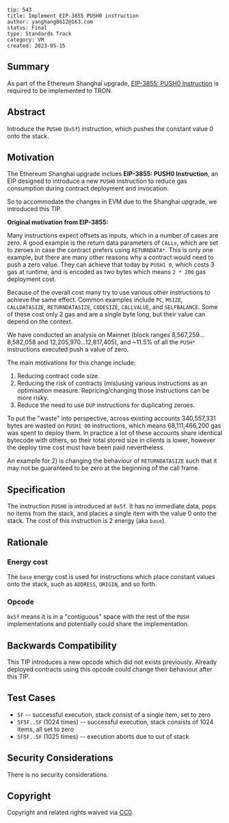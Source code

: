 ```
tip: 543
title: Implement EIP-3855 PUSH0 instruction
author: yanghang8612@163.com
status: Final
type: Standards Track
category: VM
created: 2023-05-15
```

## Summary

As part of the Ethereum Shanghai upgrade, [EIP-3855: PUSH0 Instruction](https://eips.ethereum.org/EIPS/eip-3855) is required to be implemented to TRON.

## Abstract

Introduce the `PUSH0` (`0x5f`) instruction, which pushes the constant value 0 onto the stack.

## Motivation

The Ethereum Shanghai upgrade inclues **EIP-3855: PUSH0 Instruction**, an EIP designed to introduce a new `PUSH0` instruction to reduce gas consumption during contract deployment and invocation.

So to accommodate the changes in EVM due to the Shanghai upgrade, we introduced this TIP.

**Original motivation from EIP-3855:**

Many instructions expect offsets as inputs, which in a number of cases are zero. A good example is the return data parameters of `CALLs`, which are set to zeroes in case the contract prefers using `RETURNDATA*`. This is only one example, but there are many other reasons why a contract would need to push a zero value. They can achieve that today by `PUSH1 0`, which costs 3 gas at runtime, and is encoded as two bytes which means `2 * 200` gas deployment cost.

Because of the overall cost many try to use various other instructions to achieve the same effect. Common examples include `PC`, `MSIZE`, `CALLDATASIZE`, `RETURNDATASIZE`, `CODESIZE`, `CALLVALUE`, and `SELFBALANCE`. Some of these cost only 2 gas and are a single byte long, but their value can depend on the context.

We have conducted an analysis on Mainnet (block ranges 8,567,259…8,582,058 and 12,205,970…12,817,405), and ~11.5% of all the `PUSH*` instructions executed push a value of zero.

The main motivations for this change include:
1. Reducing contract code size.
2. Reducing the risk of contracts (mis)using various instructions as an optimisation measure. Repricing/changing those instructions can be more risky.
3. Reduce the need to use `DUP` instructions for duplicating zeroes.

To put the "waste" into perspective, across existing accounts 340,557,331 bytes are wasted on `PUSH1 00` instructions, which means 68,111,466,200 gas was spent to deploy them. In practice a lot of these accounts share identical bytecode with others, so their total stored size in clients is lower, however the deploy time cost must have been paid nevertheless.

An example for 2) is changing the behaviour of `RETURNDATASIZE` such that it may not be guaranteed to be zero at the beginning of the call frame. 

## Specification

The instruction `PUSH0` is introduced at `0x5f`. It has no immediate data, pops no items from the stack, and places a single item with the value 0 onto the stack. The cost of this instruction is 2 energy (aka `base`).

## Rationale

### Energy cost

The `base` energy cost is used for instructions which place constant values onto the stack, such as `ADDRESS`, `ORIGIN`, and so forth.

### Opcode

`0x5f` means it is in a "contiguous" space with the rest of the `PUSH` implementations and potentially could share the implementation.

## Backwards Compatibility

This TIP introduces a new opcode which did not exists previously. Already deployed contracts using this opcode could change their behaviour after this TIP.

## Test Cases

- `5F` -- successful execution, stack consist of a single item, set to zero
- `5F5F..5F` (1024 times) -- successful execution, stack consists of 1024 items, all set to zero
- `5F5F..5F` (1025 times) -- execution aborts due to out of stack

## Security Considerations

There is no security considerations.

## Copyright

Copyright and related rights waived via [CC0](LICENSE.md).
